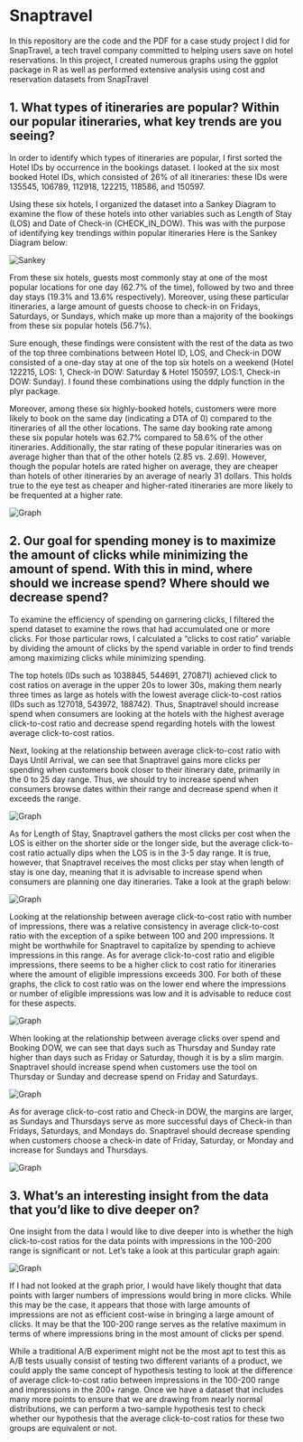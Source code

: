 # Snaptravel

In this repository are the code and the PDF for a case study project I did for SnapTravel, a tech travel company committed to helping users save on hotel reservations. In this project, I created numerous graphs using the ggplot package in R as well as performed extensive analysis using cost and reservation datasets from SnapTravel

## 1. What types of itineraries are popular? Within our popular itineraries, what key trends are you seeing?

In order to identify which types of itineraries are popular, I first sorted the Hotel IDs by
occurrence in the bookings dataset. I looked at the six most booked Hotel IDs, which consisted
of 26% of all itineraries: these IDs were 135545, 106789, 112918, 122215, 118586, and 150597.

Using these six hotels, I organized the dataset into a Sankey Diagram to examine the flow
of these hotels into other variables such as Length of Stay (LOS) and Date of Check-in
(CHECK_IN_DOW). This was with the purpose of identifying key trendings within popular
itineraries Here is the Sankey Diagram below:

![Sankey](chart1.png)

From these six hotels, guests most commonly stay at one of the most popular locations
for one day (62.7% of the time), followed by two and three day stays (19.3% and 13.6%
respectively). Moreover, using these particular itineraries, a large amount of guests choose to
check-in on Fridays, Saturdays, or Sundays, which make up more than a majority of the
bookings from these six popular hotels (56.7%).

Sure enough, these findings were consistent with the rest of the data as two of the top
three combinations between Hotel ID, LOS, and Check-in DOW consisted of a one-day stay at
one of the top six hotels on a weekend (Hotel 122215, LOS: 1, Check-in DOW: Saturday &
Hotel 150597, LOS:1, Check-in DOW: Sunday). I found these combinations using the ddply
function in the plyr package.

Moreover, among these six highly-booked hotels, customers were more likely to book on
the same day (indicating a DTA of 0) compared to the itineraries of all the other locations. The
same day booking rate among these six popular hotels was 62.7% compared to 58.6% of the
other itineraries. Additionally, the star rating of these popular itineraries was on average higher
than that of the other hotels (2.85 vs. 2.69). However, though the popular hotels are rated higher
on average, they are cheaper than hotels of other itineraries by an average of nearly 31 dollars.
This holds true to the eye test as cheaper and higher-rated itineraries are more likely to be
frequented at a higher rate.

![Graph](chart2.png)

## 2. Our goal for spending money is to maximize the amount of clicks while minimizing the amount of spend. With this in mind, where should we increase spend? Where should we decrease spend?

To examine the efficiency of spending on garnering clicks, I filtered the spend dataset to
examine the rows that had accumulated one or more clicks. For those particular rows, I
calculated a “clicks to cost ratio” variable by dividing the amount of clicks by the spend variable
in order to find trends among maximizing clicks while minimizing spending.

The top hotels (IDs such as 1038845, 544691, 270871) achieved click to cost ratios on
average in the upper 20s to lower 30s, making them nearly three times as large as hotels with the
lowest average click-to-cost ratios (IDs such as 127018, 543972, 188742). Thus, Snaptravel
should increase spend when consumers are looking at the hotels with the highest average
click-to-cost ratio and decrease spend regarding hotels with the lowest average click-to-cost
ratios.

Next, looking at the relationship between average click-to-cost ratio with Days Until
Arrival, we can see that Snaptravel gains more clicks per spending when customers book closer
to their itinerary date, primarily in the 0 to 25 day range. Thus, we should try to increase spend
when consumers browse dates within their range and decrease spend when it exceeds the
range.

![Graph](chart3.png)

As for Length of Stay, Snaptravel gathers the most clicks per cost when the LOS is either
on the shorter side or the longer side, but the average click-to-cost ratio actually dips when the
LOS is in the 3-5 day range. It is true, however, that Snaptravel receives the most clicks per stay
when length of stay is one day, meaning that it is advisable to increase spend when consumers
are planning one day itineraries. Take a look at the graph below:

![Graph](chart4.png)

Looking at the relationship between average click-to-cost ratio with number of
impressions, there was a relative consistency in average click-to-cost ratio with the exception of
a spike between 100 and 200 impressions. It might be worthwhile for Snaptravel to capitalize
by spending to achieve impressions in this range. As for average click-to-cost ratio and
eligible impressions, there seems to be a higher click to cost ratio for itineraries where the
amount of eligible impressions exceeds 300. For both of these graphs, the click to cost ratio
was on the lower end where the impressions or number of eligible impressions was low and it is
advisable to reduce cost for these aspects.

![Graph](chart5.png)

When looking at the relationship between average clicks over spend and Booking DOW,
we can see that days such as Thursday and Sunday rate higher than days such as Friday or
Saturday, though it is by a slim margin. Snaptravel should increase spend when customers
use the tool on Thursday or Sunday and decrease spend on Friday and Saturdays.

![Graph](chart6.png)

As for average click-to-cost ratio and Check-in DOW, the margins are larger, as Sundays
and Thursdays serve as more successful days of Check-in than Fridays, Saturdays, and Mondays
do. Snaptravel should decrease spending when customers choose a check-in date of Friday,
Saturday, or Monday and increase for Sundays and Thursdays.

![Graph](chart7.png)

## 3. What’s an interesting insight from the data that you’d like to dive deeper on?

One insight from the data I would like to dive deeper into is whether the high
click-to-cost ratios for the data points with impressions in the 100-200 range is significant or not.
Let’s take a look at this particular graph again:

![Graph](chart8.png)

If I had not looked at the graph prior, I would have likely thought that data points with
larger numbers of impressions would bring in more clicks. While this may be the case, it appears
that those with large amounts of impressions are not as efficient cost-wise in bringing a large
amount of clicks. It may be that the 100-200 range serves as the relative maximum in terms of
where impressions bring in the most amount of clicks per spend.

While a traditional A/B experiment might not be the most apt to test this as A/B tests
usually consist of testing two different variants of a product, we could apply the same concept of
hypothesis testing to look at the difference of average click-to-cost ratio between impressions in
the 100-200 range and impressions in the 200+ range. Once we have a dataset that includes many
more points to ensure that we are drawing from nearly normal distributions, we can perform a
two-sample hypothesis test to check whether our hypothesis that the average click-to-cost ratios
for these two groups are equivalent or not.
